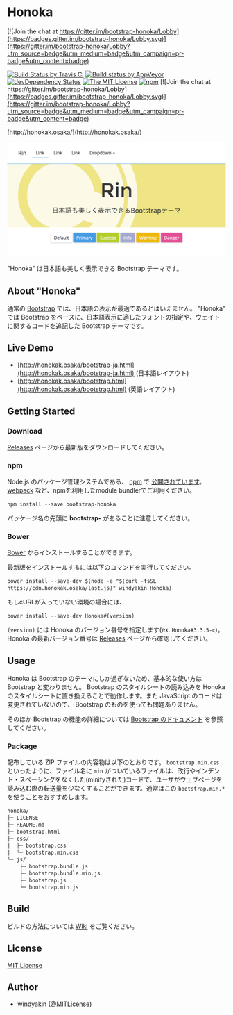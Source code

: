 # Honoka

[![Join the chat at https://gitter.im/bootstrap-honoka/Lobby](https://badges.gitter.im/bootstrap-honoka/Lobby.svg)](https://gitter.im/bootstrap-honoka/Lobby?utm_source=badge&utm_medium=badge&utm_campaign=pr-badge&utm_content=badge)

[![Build Status by Travis CI](https://travis-ci.org/windyakin/Honoka.svg?branch=master)](https://travis-ci.org/windyakin/Honoka)
[![Build status by AppVeyor](https://ci.appveyor.com/api/projects/status/6j4y6bugti7f1aff/branch/master?svg=true)](https://ci.appveyor.com/project/windyakin/honoka/branch/master)
[![devDependency Status](https://david-dm.org/windyakin/Honoka/dev-status.svg)](https://david-dm.org/windyakin/Honoka?type=dev)
[![The MIT License](https://img.shields.io/badge/license-MIT-blue.svg)](LICENSE)
[![npm](https://img.shields.io/npm/v/bootstrap-honoka.svg)](https://www.npmjs.com/package/bootstrap-honoka)
[![Join the chat at https://gitter.im/bootstrap-honoka/Lobby](https://badges.gitter.im/bootstrap-honoka/Lobby.svg)](https://gitter.im/bootstrap-honoka/Lobby?utm_source=badge&utm_medium=badge&utm_campaign=pr-badge&utm_content=badge)

[http://honokak.osaka/](http://honokak.osaka/)

[![Honoka](docs/assets/img/sample.png)](http://honokak.osaka/)

"Honoka" は日本語も美しく表示できる Bootstrap テーマです。

## About "Honoka"

通常の [Bootstrap](http://getbootstrap.com/) では、日本語の表示が最適であるとはいえません。 "Honoka" では Bootstrap をベースに、日本語表示に適したフォントの指定や、ウェイトに関するコードを追記した Bootstrap テーマです。

## Live Demo

* [http://honokak.osaka/bootstrap-ja.html](http://honokak.osaka/bootstrap-ja.html) (日本語レイアウト)
* [http://honokak.osaka/bootstrap.html](http://honokak.osaka/bootstrap.html) (英語レイアウト)

## Getting Started

### Download

[Releases](https://github.com/windyakin/Honoka/releases) ページから最新版をダウンロードしてください。

### npm

Node.js のパッケージ管理システムである、 [npm](https://npmjs.com) で [公開されています](https://www.npmjs.com/package/bootstrap-honoka)。 [webpack](https://webpack.js.org/) など、npmを利用したmodule bundlerでご利用ください。

```
npm install --save bootstrap-honoka
```

パッケージ名の先頭に **bootstrap-** があることに注意してください。

### Bower

[Bower](http://bower.io/) からインストールすることができます。

最新版をインストールするには以下のコマンドを実行してください。

```
bower install --save-dev $(node -e "$(curl -fsSL https://cdn.honokak.osaka/last.js)" windyakin Honoka)
```

もしcURLが入っていない環境の場合には、

```
bower install --save-dev Honoka#(version)
```

`(version)` には Honoka のバージョン番号を指定します(ex. `Honoka#3.3.5-c`)。 Honoka の最新バージョン番号は [Releases](https://github.com/windyakin/Honoka/releases) ページから確認してください。

## Usage

Honoka は Bootstrap のテーマにしか過ぎないため、基本的な使い方は Bootstrap と変わりません。  Bootstrap のスタイルシートの読み込みを Honoka のスタイルシートに置き換えることで動作します。また JavaScript のコードは変更されていないので、 Bootstrap のものを使っても問題ありません。

そのほか Bootstrap の機能の詳細については [Bootstrap のドキュメント](https://getbootstrap.com/docs/4.1/getting-started/introduction/) を参照してください。

### Package

配布している ZIP ファイルの内容物は以下のとおりです。 `bootstrap.min.css` といったように、ファイル名に `min` がついているファイルは、改行やインデント・スペーシングをなくした(minifyされた)コードで、ユーザがウェブページを読み込む際の転送量を少なくすることができます。通常はこの `bootstrap.min.*` を使うことをおすすめします。

```
honoka/
├─ LICENSE
├─ README.md
├─ bootstrap.html
├─ css/
│  ├─ bootstrap.css
│  └─ bootstrap.min.css
└─ js/
    ├─ bootstrap.bundle.js
    ├─ bootstrap.bundle.min.js
    ├─ bootstrap.js
    └─ bootstrap.min.js
```

## Build

ビルドの方法については [Wiki](https://github.com/windyakin/Honoka/wiki) をご覧ください。

## License

[MIT License](LICENSE)

## Author

* windyakin ([@MITLicense](https://twitter.com/MITLicense))
